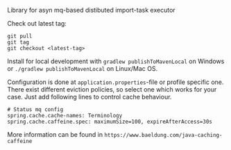 Library for asyn mq-based distibuted import-task executor

Check out latest tag:
```
git pull
git tag
git checkout <latest-tag>
```

Install for local development with `gradlew publishToMavenLocal` on Windows or `./gradlew publishToMavenLocal` on Linux/Mac OS.

Configuration is done at  `application.properties`-file or profile specific one. There exist different eviction policies, so select one  which works for your case. Just add following lines to control  cache behaviour.

```
# Status mq config
spring.cache.cache-names: Terminology
spring.cache.caffeine.spec: maximumSize=100, expireAfterAccess=30s

```
More information can be found in `https://www.baeldung.com/java-caching-caffeine`
